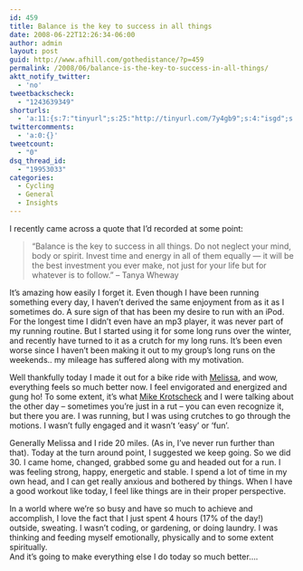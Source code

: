 ```yaml
---
id: 459
title: Balance is the key to success in all things
date: 2008-06-22T12:26:34-06:00
author: admin
layout: post
guid: http://www.afhill.com/gothedistance/?p=459
permalink: /2008/06/balance-is-the-key-to-success-in-all-things/
aktt_notify_twitter:
  - 'no'
tweetbackscheck:
  - "1243639349"
shorturls:
  - 'a:11:{s:7:"tinyurl";s:25:"http://tinyurl.com/7y4gb9";s:4:"isgd";s:17:"http://is.gd/ffQD";s:5:"bitly";s:18:"http://bit.ly/w58f";s:5:"snipr";s:22:"http://snipr.com/9rr62";s:5:"snurl";s:22:"http://snurl.com/9rr62";s:7:"snipurl";s:24:"http://snipurl.com/9rr62";s:5:"adjix";s:207:"(10 Jan 2008 temporary restriction: API requires valid partnerID or partnerEmail key in request. Contact us if this affects you.) Invalid Adjix request. API documentation @ http://web.adjix.com/AdjixAPI.html";s:4:"advu";s:203:"(10 Jan 2008 temporary restriction: API requires valid partnerID or partnerEmail key in request. Contact us if this affects you.) Invalid Adjix request. API documentation @ http://web.ad.vu/AdjixAPI.html";s:4:"zima";s:19:"http://zi.ma/5b188c";s:4:"trim";s:17:"http://tr.im/49dy";s:9:"permalink";s:88:"http://www.afhill.com/gothedistance/2008/06/balance-is-the-key-to-success-in-all-things/";}'
twittercomments:
  - 'a:0:{}'
tweetcount:
  - "0"
dsq_thread_id:
  - "19953033"
categories:
  - Cycling
  - General
  - Insights
---
```

I recently came across a quote that I&#8217;d recorded at some point:

> &#8220;Balance is the key to success in all things. Do not neglect your mind, body or spirit. Invest time and energy in all of them equally &mdash; it will be the best investment you ever make, not just for your life but for whatever is to follow.&#8221; &#8211; Tanya Wheway

It&#8217;s amazing how easily I forget it. Even though I have been running something every day, I haven&#8217;t derived the same enjoyment from as it as I sometimes do. A sure sign of that has been my desire to run with an iPod. For the longest time I didn&#8217;t even have an mp3 player, it was never part of my running routine. But I started using it for some long runs over the winter, and recently have turned to it as a crutch for my long runs. It&#8217;s been even worse since I haven&#8217;t been making it out to my group&#8217;s long runs on the weekends.. my mileage has suffered along with my motivation.

Well thankfully today I made it out for a bike ride with [Melissa](http://itsamonkey.blogspot.com), and wow, everything feels so much better now. I feel envigorated and energized and gung ho! To some extent, it&#8217;s what [Mike Krotscheck](http://krotscheck.net) and I were talking about the other day &#8211; sometimes you&#8217;re just in a rut &#8211; you can even recognize it, but there you are. I was running, but I was using crutches to go through the motions. I wasn&#8217;t fully engaged and it wasn&#8217;t &#8216;easy&#8217; or &#8216;fun&#8217;. 

Generally Melissa and I ride 20 miles. (As in, I&#8217;ve never run further than that). Today at the turn around point, I suggested we keep going. So we did 30. I came home, changed, grabbed some gu and headed out for a run. I was feeling strong, happy, energetic and stable. I spend a lot of time in my own head, and I can get really anxious and bothered by things. When I have a good workout like today, I feel like things are in their proper perspective. 

In a world where we&#8217;re so busy and have so much to achieve and accomplish, I love the fact that I just spent 4 hours (17% of the day!) outside, sweating. I wasn&#8217;t coding, or gardening, or doing laundry. I was thinking and feeding myself emotionally, physically and to some extent spiritually.  
And it&#8217;s going to make everything else I do today so much better&#8230;.